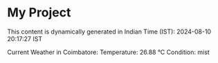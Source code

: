 # My Project

This content is dynamically generated in Indian Time (IST): 2024-08-10 20:17:27 IST


Current Weather in Coimbatore:
Temperature: 26.88 °C
Condition: mist
